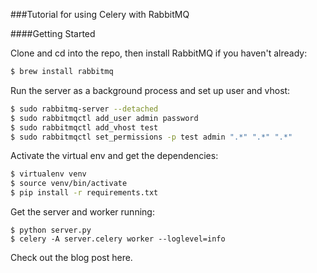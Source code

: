 ###Tutorial for using Celery with RabbitMQ

####Getting Started

Clone and cd into the repo, then install RabbitMQ if you haven't already:

```bash
$ brew install rabbitmq
```

Run the server as a background process and set up user and vhost:

```bash
$ sudo rabbitmq-server --detached
$ sudo rabbitmqctl add_user admin password
$ sudo rabbitmqctl add_vhost test
$ sudo rabbitmqctl set_permissions -p test admin ".*" ".*" ".*"
```

Activate the virtual env and get the dependencies:

```bash
$ virtualenv venv
$ source venv/bin/activate
$ pip install -r requirements.txt
```

Get the server and worker running:

```
$ python server.py
$ celery -A server.celery worker --loglevel=info
```

Check out the blog post here.
